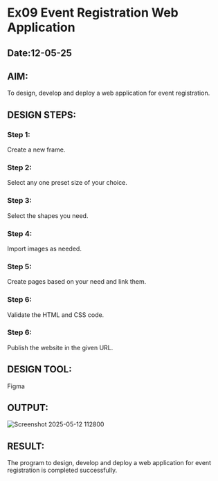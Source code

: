 # Ex09 Event Registration Web Application
## Date:12-05-25

## AIM:
To design, develop and deploy a web application for event registration.

## DESIGN STEPS:

### Step 1:
Create a new frame.

### Step 2:
Select any one preset size of your choice.

### Step 3:
Select the shapes you need.

### Step 4:
Import images as needed.

### Step 5:
Create pages based on your need and link them.

### Step 6:

Validate the HTML and CSS code.

### Step 6:

Publish the website in the given URL.

## DESIGN TOOL:
Figma

## OUTPUT:
![Screenshot 2025-05-12 112800](https://github.com/user-attachments/assets/364bd942-9a87-44a1-a099-66c641e2fde3)


## RESULT:
The program to design, develop and deploy a web application for event registration is completed successfully.
